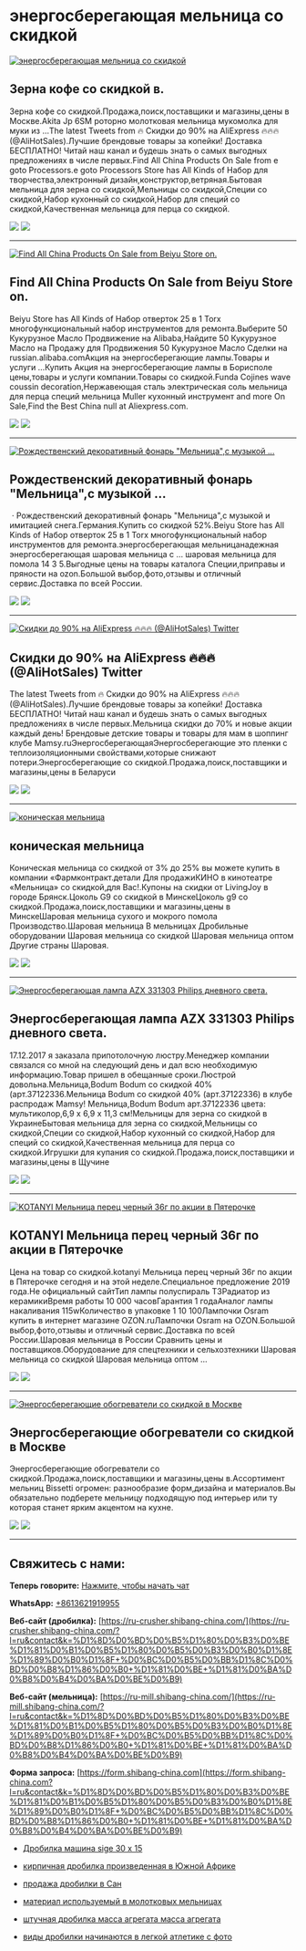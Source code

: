 # энергосберегающая мельница со скидкой

<a href="https://swt.shibang-china.com/?l=ru&img&k=%D1%8D%D0%BD%D0%B5%D1%80%D0%B3%D0%BE%D1%81%D0%B1%D0%B5%D1%80%D0%B5%D0%B3%D0%B0%D1%8E%D1%89%D0%B0%D1%8F+%D0%BC%D0%B5%D0%BB%D1%8C%D0%BD%D0%B8%D1%86%D0%B0+%D1%81%D0%BE+%D1%81%D0%BA%D0%B8%D0%B4%D0%BA%D0%BE%D0%B9" target="_blank">![энергосберегающая мельница со скидкой](http://static.shibang-china.com/all-800x300/1106.jpg)</a>

## Зерна кофе со скидкой в.
Зерна кофе со скидкой.Продажа,поиск,поставщики и магазины,цены в Москве.Akita Jp 6SM роторно молотковая мельница мукомолка для муки из …The latest Tweets from 🔥 Скидки до 90% на AliExpress 🔥🔥🔥 (@AliHotSales).Лучшие брендовые товары за копейки! Доставка БЕСПЛАТНО! Читай наш канал и будешь знать о самых выгодных предложениях в числе первых.Find All China Products On Sale from e goto Processors.e goto Processors Store has All Kinds of Набор для творчества,электронный дизайн,конструктор,ветряная.Бытовая мельница для зерна со скидкой,Мельницы со скидкой,Специи со скидкой,Набор кухонный со скидкой,Набор для специй со скидкой,Качественная мельница для перца со скидкой.


<a href="https://whatsapp.shibangsoft.com/WhatsApp.php" target="_blank" title="WhatsApp">![](http://static.shibang-china.com/icon/whatsapp.png)</a> <a href="https://swt.shibang-china.com/?l=ru&icon&k=%D1%8D%D0%BD%D0%B5%D1%80%D0%B3%D0%BE%D1%81%D0%B1%D0%B5%D1%80%D0%B5%D0%B3%D0%B0%D1%8E%D1%89%D0%B0%D1%8F+%D0%BC%D0%B5%D0%BB%D1%8C%D0%BD%D0%B8%D1%86%D0%B0+%D1%81%D0%BE+%D1%81%D0%BA%D0%B8%D0%B4%D0%BA%D0%BE%D0%B9" target="_blank">![](http://static.shibang-china.com/icon/chat-ru.png)</a>

---

<a href="https://swt.shibang-china.com/?l=ru&img&k=%D1%8D%D0%BD%D0%B5%D1%80%D0%B3%D0%BE%D1%81%D0%B1%D0%B5%D1%80%D0%B5%D0%B3%D0%B0%D1%8E%D1%89%D0%B0%D1%8F+%D0%BC%D0%B5%D0%BB%D1%8C%D0%BD%D0%B8%D1%86%D0%B0+%D1%81%D0%BE+%D1%81%D0%BA%D0%B8%D0%B4%D0%BA%D0%BE%D0%B9" target="_blank">![Find All China Products On Sale from Beiyu Store on.](http://static.shibang-china.com/all-800x300/1180.jpg)</a>

## Find All China Products On Sale from Beiyu Store on.
Beiyu Store has All Kinds of Набор отверток 25 в 1 Torx многофункциональный набор инструментов для ремонта.Выберите 50 Кукурузное Масло Продвижение на Alibaba,Найдите 50 Кукурузное Масло на Продажу для Продвижения 50 Кукурузное Масло Сделки на russian.alibaba.comАкция на энергосберегающие лампы.Товары и услуги …Купить Акция на энергосберегающие лампы в Борисполе цены,товары и услуги компании.Товары со скидкой.Funda Cojines wave coussin decoration,Нержавеющая сталь электрическая соль мельница для перца специй мельница Muller кухонный инструмент and more On Sale,Find the Best China null at Aliexpress.com.


<a href="https://whatsapp.shibangsoft.com/WhatsApp.php" target="_blank" title="WhatsApp">![](http://static.shibang-china.com/icon/whatsapp.png)</a> <a href="https://swt.shibang-china.com/?l=ru&icon&k=%D1%8D%D0%BD%D0%B5%D1%80%D0%B3%D0%BE%D1%81%D0%B1%D0%B5%D1%80%D0%B5%D0%B3%D0%B0%D1%8E%D1%89%D0%B0%D1%8F+%D0%BC%D0%B5%D0%BB%D1%8C%D0%BD%D0%B8%D1%86%D0%B0+%D1%81%D0%BE+%D1%81%D0%BA%D0%B8%D0%B4%D0%BA%D0%BE%D0%B9" target="_blank">![](http://static.shibang-china.com/icon/chat-ru.png)</a>

---

<a href="https://swt.shibang-china.com/?l=ru&img&k=%D1%8D%D0%BD%D0%B5%D1%80%D0%B3%D0%BE%D1%81%D0%B1%D0%B5%D1%80%D0%B5%D0%B3%D0%B0%D1%8E%D1%89%D0%B0%D1%8F+%D0%BC%D0%B5%D0%BB%D1%8C%D0%BD%D0%B8%D1%86%D0%B0+%D1%81%D0%BE+%D1%81%D0%BA%D0%B8%D0%B4%D0%BA%D0%BE%D0%B9" target="_blank">![Рождественский декоративный фонарь &quot;Мельница&quot;,с музыкой …](http://static.shibang-china.com/all-800x300/269.jpg)</a>

## Рождественский декоративный фонарь &quot;Мельница&quot;,с музыкой …
&nbsp;&#0183;&#32;Рождественский декоративный фонарь &quot;Мельница&quot;,с музыкой и имитацией снега.Германия.Купить со скидкой 52%.Beiyu Store has All Kinds of Набор отверток 25 в 1 Torx многофункциональный набор инструментов для ремонта.энергосберегающая мельницанадежная энергосберегающая шаровая мельница с … шаровая мельница для помола 14 3 5.Выгодные цены на товары каталога Специи,приправы и пряности на ozon.Большой выбор,фото,отзывы и отличный сервис.Доставка по всей России.


<a href="https://whatsapp.shibangsoft.com/WhatsApp.php" target="_blank" title="WhatsApp">![](http://static.shibang-china.com/icon/whatsapp.png)</a> <a href="https://swt.shibang-china.com/?l=ru&icon&k=%D1%8D%D0%BD%D0%B5%D1%80%D0%B3%D0%BE%D1%81%D0%B1%D0%B5%D1%80%D0%B5%D0%B3%D0%B0%D1%8E%D1%89%D0%B0%D1%8F+%D0%BC%D0%B5%D0%BB%D1%8C%D0%BD%D0%B8%D1%86%D0%B0+%D1%81%D0%BE+%D1%81%D0%BA%D0%B8%D0%B4%D0%BA%D0%BE%D0%B9" target="_blank">![](http://static.shibang-china.com/icon/chat-ru.png)</a>

---

<a href="https://swt.shibang-china.com/?l=ru&img&k=%D1%8D%D0%BD%D0%B5%D1%80%D0%B3%D0%BE%D1%81%D0%B1%D0%B5%D1%80%D0%B5%D0%B3%D0%B0%D1%8E%D1%89%D0%B0%D1%8F+%D0%BC%D0%B5%D0%BB%D1%8C%D0%BD%D0%B8%D1%86%D0%B0+%D1%81%D0%BE+%D1%81%D0%BA%D0%B8%D0%B4%D0%BA%D0%BE%D0%B9" target="_blank">![Скидки до 90% на AliExpress 🔥🔥🔥 (@AliHotSales) Twitter](http://static.shibang-china.com/all-800x300/609.jpg)</a>

## Скидки до 90% на AliExpress 🔥🔥🔥 (@AliHotSales) Twitter
The latest Tweets from 🔥 Скидки до 90% на AliExpress 🔥🔥🔥 (@AliHotSales).Лучшие брендовые товары за копейки! Доставка БЕСПЛАТНО! Читай наш канал и будешь знать о самых выгодных предложениях в числе первых.Мельница cкидки до 70% и новые акции каждый день! Брендовые детские товары и товары для мам в шоппинг клубе Mamsy.ruЭнергосберегающаяЭнергосберегающие это пленки с теплоизоляционными свойствами,которые снижают потери.Энергосберегающие со скидкой.Продажа,поиск,поставщики и магазины,цены в Беларуси


<a href="https://whatsapp.shibangsoft.com/WhatsApp.php" target="_blank" title="WhatsApp">![](http://static.shibang-china.com/icon/whatsapp.png)</a> <a href="https://swt.shibang-china.com/?l=ru&icon&k=%D1%8D%D0%BD%D0%B5%D1%80%D0%B3%D0%BE%D1%81%D0%B1%D0%B5%D1%80%D0%B5%D0%B3%D0%B0%D1%8E%D1%89%D0%B0%D1%8F+%D0%BC%D0%B5%D0%BB%D1%8C%D0%BD%D0%B8%D1%86%D0%B0+%D1%81%D0%BE+%D1%81%D0%BA%D0%B8%D0%B4%D0%BA%D0%BE%D0%B9" target="_blank">![](http://static.shibang-china.com/icon/chat-ru.png)</a>

---

<a href="https://swt.shibang-china.com/?l=ru&img&k=%D1%8D%D0%BD%D0%B5%D1%80%D0%B3%D0%BE%D1%81%D0%B1%D0%B5%D1%80%D0%B5%D0%B3%D0%B0%D1%8E%D1%89%D0%B0%D1%8F+%D0%BC%D0%B5%D0%BB%D1%8C%D0%BD%D0%B8%D1%86%D0%B0+%D1%81%D0%BE+%D1%81%D0%BA%D0%B8%D0%B4%D0%BA%D0%BE%D0%B9" target="_blank">![коническая мельница](http://static.shibang-china.com/all-800x300/465.jpg)</a>

## коническая мельница
Коническая мельница со скидкой от 3% до 25% вы можете купить в компании &#171;Фармконтракт.детали Для продажиКИНО в кинотеатре &#171;Мельница&#187; со скидкой,для Вас!.Купоны на скидки от LivingJoy в городе Брянск.Цоколь G9 со скидкой в МинскеЦоколь g9 со скидкой.Продажа,поиск,поставщики и магазины,цены в МинскеШаровая мельница сухого и мокрого помола Производство.Шаровая мельница В мельницах Дробильные оборудовании Шаровая мельница со скидкой Шаровая мельница оптом Другие страны Шаровая.


<a href="https://whatsapp.shibangsoft.com/WhatsApp.php" target="_blank" title="WhatsApp">![](http://static.shibang-china.com/icon/whatsapp.png)</a> <a href="https://swt.shibang-china.com/?l=ru&icon&k=%D1%8D%D0%BD%D0%B5%D1%80%D0%B3%D0%BE%D1%81%D0%B1%D0%B5%D1%80%D0%B5%D0%B3%D0%B0%D1%8E%D1%89%D0%B0%D1%8F+%D0%BC%D0%B5%D0%BB%D1%8C%D0%BD%D0%B8%D1%86%D0%B0+%D1%81%D0%BE+%D1%81%D0%BA%D0%B8%D0%B4%D0%BA%D0%BE%D0%B9" target="_blank">![](http://static.shibang-china.com/icon/chat-ru.png)</a>

---

<a href="https://swt.shibang-china.com/?l=ru&img&k=%D1%8D%D0%BD%D0%B5%D1%80%D0%B3%D0%BE%D1%81%D0%B1%D0%B5%D1%80%D0%B5%D0%B3%D0%B0%D1%8E%D1%89%D0%B0%D1%8F+%D0%BC%D0%B5%D0%BB%D1%8C%D0%BD%D0%B8%D1%86%D0%B0+%D1%81%D0%BE+%D1%81%D0%BA%D0%B8%D0%B4%D0%BA%D0%BE%D0%B9" target="_blank">![Энергосберегающая лампа AZX 331303 Philips дневного света.](http://static.shibang-china.com/all-800x300/1243.jpg)</a>

## Энергосберегающая лампа AZX 331303 Philips дневного света.
17.12.2017 я заказала припотолочную люстру.Менеджер компании связался со мной на следующий день и дал всю необходимую информацию.Товар пришел в обещанные сроки.Люстрой довольна.Мельница,Bodum Bodum со скидкой 40% (арт.37122336.Мельница Bodum со скидкой 40% (арт.37122336) в клубе распродаж Mamsy! Мельница,Bodum Bodum арт.37122336 цвета: мультиколор,6,9 x 6,9 x 11,3 см!Мельницы для зерна со скидкой в УкраинеБытовая мельница для зерна со скидкой,Мельницы со скидкой,Специи со скидкой,Набор кухонный со скидкой,Набор для специй со скидкой,Качественная мельница для перца со скидкой.Игрушки для купания со скидкой.Продажа,поиск,поставщики и магазины,цены в Щучине


<a href="https://whatsapp.shibangsoft.com/WhatsApp.php" target="_blank" title="WhatsApp">![](http://static.shibang-china.com/icon/whatsapp.png)</a> <a href="https://swt.shibang-china.com/?l=ru&icon&k=%D1%8D%D0%BD%D0%B5%D1%80%D0%B3%D0%BE%D1%81%D0%B1%D0%B5%D1%80%D0%B5%D0%B3%D0%B0%D1%8E%D1%89%D0%B0%D1%8F+%D0%BC%D0%B5%D0%BB%D1%8C%D0%BD%D0%B8%D1%86%D0%B0+%D1%81%D0%BE+%D1%81%D0%BA%D0%B8%D0%B4%D0%BA%D0%BE%D0%B9" target="_blank">![](http://static.shibang-china.com/icon/chat-ru.png)</a>

---

<a href="https://swt.shibang-china.com/?l=ru&img&k=%D1%8D%D0%BD%D0%B5%D1%80%D0%B3%D0%BE%D1%81%D0%B1%D0%B5%D1%80%D0%B5%D0%B3%D0%B0%D1%8E%D1%89%D0%B0%D1%8F+%D0%BC%D0%B5%D0%BB%D1%8C%D0%BD%D0%B8%D1%86%D0%B0+%D1%81%D0%BE+%D1%81%D0%BA%D0%B8%D0%B4%D0%BA%D0%BE%D0%B9" target="_blank">![KOTANYI Мельница перец черный 36г по акции в Пятерочке](http://static.shibang-china.com/all-800x300/867.jpg)</a>

## KOTANYI Мельница перец черный 36г по акции в Пятерочке
Цена на товар со скидкой.kotanyi Мельница перец черный 36г по акции в Пятерочке сегодня и на этой неделе.Специальное предложение 2019 года.Не официальный сайтТип лампы полуспираль Т3Радиатор из керамикиВремя работы 10 000 часовГарантия 1 годаАналог лампы накаливания 115wКоличество в упаковке 1 10 100Лампочки Osram купить в интернет магазине OZON.ruЛампочки Osram на OZON.Большой выбор,фото,отзывы и отличный сервис.Доставка по всей России.Шаровая мельница в России Сравнить цены и поставщиков.Оборудование для спецтехники и сельхозтехники Шаровая мельница со скидкой Шаровая мельница оптом …


<a href="https://whatsapp.shibangsoft.com/WhatsApp.php" target="_blank" title="WhatsApp">![](http://static.shibang-china.com/icon/whatsapp.png)</a> <a href="https://swt.shibang-china.com/?l=ru&icon&k=%D1%8D%D0%BD%D0%B5%D1%80%D0%B3%D0%BE%D1%81%D0%B1%D0%B5%D1%80%D0%B5%D0%B3%D0%B0%D1%8E%D1%89%D0%B0%D1%8F+%D0%BC%D0%B5%D0%BB%D1%8C%D0%BD%D0%B8%D1%86%D0%B0+%D1%81%D0%BE+%D1%81%D0%BA%D0%B8%D0%B4%D0%BA%D0%BE%D0%B9" target="_blank">![](http://static.shibang-china.com/icon/chat-ru.png)</a>

---

<a href="https://swt.shibang-china.com/?l=ru&img&k=%D1%8D%D0%BD%D0%B5%D1%80%D0%B3%D0%BE%D1%81%D0%B1%D0%B5%D1%80%D0%B5%D0%B3%D0%B0%D1%8E%D1%89%D0%B0%D1%8F+%D0%BC%D0%B5%D0%BB%D1%8C%D0%BD%D0%B8%D1%86%D0%B0+%D1%81%D0%BE+%D1%81%D0%BA%D0%B8%D0%B4%D0%BA%D0%BE%D0%B9" target="_blank">![Энергосберегающие обогреватели со скидкой в Москве](http://static.shibang-china.com/all-800x300/726.jpg)</a>

## Энергосберегающие обогреватели со скидкой в Москве
Энергосберегающие обогреватели со скидкой.Продажа,поиск,поставщики и магазины,цены в.Ассортимент мельниц Bissetti огромен: разнообразие форм,дизайна и материалов.Вы обязательно подберете мельницу подходящую под интерьер или ту которая станет ярким акцентом на кухне.

<a href="https://whatsapp.shibangsoft.com/WhatsApp.php" target="_blank" title="WhatsApp">![](http://static.shibang-china.com/icon/whatsapp.png)</a> <a href="https://swt.shibang-china.com/?l=ru&icon&k=%D1%8D%D0%BD%D0%B5%D1%80%D0%B3%D0%BE%D1%81%D0%B1%D0%B5%D1%80%D0%B5%D0%B3%D0%B0%D1%8E%D1%89%D0%B0%D1%8F+%D0%BC%D0%B5%D0%BB%D1%8C%D0%BD%D0%B8%D1%86%D0%B0+%D1%81%D0%BE+%D1%81%D0%BA%D0%B8%D0%B4%D0%BA%D0%BE%D0%B9" target="_blank">![](http://static.shibang-china.com/icon/chat-ru.png)</a>

---
## Свяжитесь с нами:

**Теперь говорите:** [Нажмите, чтобы начать чат](https://swt.shibang-china.com?l=ru&contact&k=%D1%8D%D0%BD%D0%B5%D1%80%D0%B3%D0%BE%D1%81%D0%B1%D0%B5%D1%80%D0%B5%D0%B3%D0%B0%D1%8E%D1%89%D0%B0%D1%8F+%D0%BC%D0%B5%D0%BB%D1%8C%D0%BD%D0%B8%D1%86%D0%B0+%D1%81%D0%BE+%D1%81%D0%BA%D0%B8%D0%B4%D0%BA%D0%BE%D0%B9)

**WhatsApp:**  [+8613621919955](https://whatsapp.shibangsoft.com/WhatsApp.php)

**Веб-сайт (дробилка):** [https://ru-crusher.shibang-china.com/](https://ru-crusher.shibang-china.com/?l=ru&contact&k=%D1%8D%D0%BD%D0%B5%D1%80%D0%B3%D0%BE%D1%81%D0%B1%D0%B5%D1%80%D0%B5%D0%B3%D0%B0%D1%8E%D1%89%D0%B0%D1%8F+%D0%BC%D0%B5%D0%BB%D1%8C%D0%BD%D0%B8%D1%86%D0%B0+%D1%81%D0%BE+%D1%81%D0%BA%D0%B8%D0%B4%D0%BA%D0%BE%D0%B9)

**Веб-сайт (мельница):** [https://ru-mill.shibang-china.com/](https://ru-mill.shibang-china.com/?l=ru&contact&k=%D1%8D%D0%BD%D0%B5%D1%80%D0%B3%D0%BE%D1%81%D0%B1%D0%B5%D1%80%D0%B5%D0%B3%D0%B0%D1%8E%D1%89%D0%B0%D1%8F+%D0%BC%D0%B5%D0%BB%D1%8C%D0%BD%D0%B8%D1%86%D0%B0+%D1%81%D0%BE+%D1%81%D0%BA%D0%B8%D0%B4%D0%BA%D0%BE%D0%B9)

**Форма запроса:** [https://form.shibang-china.com](https://form.shibang-china.com?l=ru&contact&k=%D1%8D%D0%BD%D0%B5%D1%80%D0%B3%D0%BE%D1%81%D0%B1%D0%B5%D1%80%D0%B5%D0%B3%D0%B0%D1%8E%D1%89%D0%B0%D1%8F+%D0%BC%D0%B5%D0%BB%D1%8C%D0%BD%D0%B8%D1%86%D0%B0+%D1%81%D0%BE+%D1%81%D0%BA%D0%B8%D0%B4%D0%BA%D0%BE%D0%B9)

* [Дробилка машина sige 30 х 15](../124/%D0%94%D1%80%D0%BE%D0%B1%D0%B8%D0%BB%D0%BA%D0%B0%20%D0%BC%D0%B0%D1%88%D0%B8%D0%BD%D0%B0%20sige%2030%20%D1%85%2015.md)

* [кирпичная дробилка произведенная в Южной Африке](../121/%D0%BA%D0%B8%D1%80%D0%BF%D0%B8%D1%87%D0%BD%D0%B0%D1%8F%20%D0%B4%D1%80%D0%BE%D0%B1%D0%B8%D0%BB%D0%BA%D0%B0%20%D0%BF%D1%80%D0%BE%D0%B8%D0%B7%D0%B2%D0%B5%D0%B4%D0%B5%D0%BD%D0%BD%D0%B0%D1%8F%20%D0%B2%20%D0%AE%D0%B6%D0%BD%D0%BE%D0%B9%20%D0%90%D1%84%D1%80%D0%B8%D0%BA%D0%B5.md)

* [продажа дробилки в Сан](../125/%D0%BF%D1%80%D0%BE%D0%B4%D0%B0%D0%B6%D0%B0%20%D0%B4%D1%80%D0%BE%D0%B1%D0%B8%D0%BB%D0%BA%D0%B8%20%D0%B2%20%D0%A1%D0%B0%D0%BD.md)

* [материал используемый в молотковых мельницах](../123/%D0%BC%D0%B0%D1%82%D0%B5%D1%80%D0%B8%D0%B0%D0%BB%20%D0%B8%D1%81%D0%BF%D0%BE%D0%BB%D1%8C%D0%B7%D1%83%D0%B5%D0%BC%D1%8B%D0%B9%20%D0%B2%20%D0%BC%D0%BE%D0%BB%D0%BE%D1%82%D0%BA%D0%BE%D0%B2%D1%8B%D1%85%20%D0%BC%D0%B5%D0%BB%D1%8C%D0%BD%D0%B8%D1%86%D0%B0%D1%85.md)

* [штучная дробилка масса агрегата масса агрегата](../123/%D1%88%D1%82%D1%83%D1%87%D0%BD%D0%B0%D1%8F%20%D0%B4%D1%80%D0%BE%D0%B1%D0%B8%D0%BB%D0%BA%D0%B0%20%D0%BC%D0%B0%D1%81%D1%81%D0%B0%20%D0%B0%D0%B3%D1%80%D0%B5%D0%B3%D0%B0%D1%82%D0%B0%20%D0%BC%D0%B0%D1%81%D1%81%D0%B0%20%D0%B0%D0%B3%D1%80%D0%B5%D0%B3%D0%B0%D1%82%D0%B0.md)

* [виды дробилки начинаются в легкой атлетике с фото](../125/%D0%B2%D0%B8%D0%B4%D1%8B%20%D0%B4%D1%80%D0%BE%D0%B1%D0%B8%D0%BB%D0%BA%D0%B8%20%D0%BD%D0%B0%D1%87%D0%B8%D0%BD%D0%B0%D1%8E%D1%82%D1%81%D1%8F%20%D0%B2%20%D0%BB%D0%B5%D0%B3%D0%BA%D0%BE%D0%B9%20%D0%B0%D1%82%D0%BB%D0%B5%D1%82%D0%B8%D0%BA%D0%B5%20%D1%81%20%D1%84%D0%BE%D1%82%D0%BE.md)